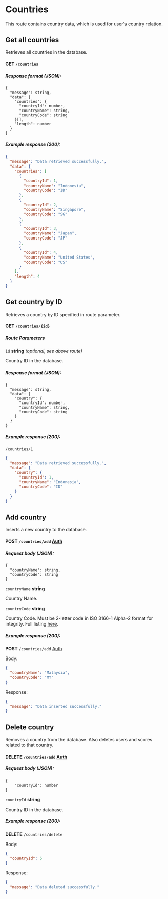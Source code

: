 # Countries

This route contains country data, which is used for user's country relation.

## Get all countries

Retrieves all countries in the database.

#### GET `/countries`

##### Response format (JSON):

```
{
  "message": string,
  "data": {
    "countries": {
      "countryId": number,
      "countryName": string,
      "countryCode": string
    }[],
    "length": number
  }
}
```

##### Example response (200):

```json
{
  "message": "Data retrieved successfully.",
  "data": {
    "countries": [
      {
        "countryId": 1,
        "countryName": "Indonesia",
        "countryCode": "ID"
      },
      {
        "countryId": 2,
        "countryName": "Singapore",
        "countryCode": "SG"
      },
      {
        "countryId": 3,
        "countryName": "Japan",
        "countryCode": "JP"
      },
      {
        "countryId": 4,
        "countryName": "United States",
        "countryCode": "US"
      }
    ],
    "length": 4
  }
}
```

## Get country by ID

Retrieves a country by ID specified in route parameter.

#### GET `/countries/{id}`

##### Route Parameters

`id` **string** *(optional, see above route)*

Country ID in the database.

##### Response format (JSON):

```
{
  "message": string,
  "data": {
    "country": {
      "countryId": number,
      "countryName": string,
      "countryCode": string
    }
  }
}
```

##### Example response (200):

`/countries/1`

```json
{
  "message": "Data retrieved successfully.",
  "data": {
    "country": {
      "countryId": 1,
      "countryName": "Indonesia",
      "countryCode": "ID"
    }
  }
}
```

## Add country

Inserts a new country to the database.

#### POST `/countries/add` <ins>Auth</ins>

##### Request body (JSON):

```
{
  "countryName": string,
  "countryCode": string
}
```

`countryName` **string**

Country Name.

`countryCode` **string**

Country Code. Must be 2-letter code in ISO 3166-1 Alpha-2 format for integrity. Full listing [here](https://en.wikipedia.org/w/index.php?title=List_of_ISO_3166_country_codes#Current_ISO_3166_country_codes).

##### Example response (200):

**POST** `/countries/add` <ins>Auth</ins>

Body:

```json
{
  "countryName": "Malaysia",
  "countryCode": "MY"
}
```

Response:

```json
{
  "message": "Data inserted successfully."
}
```

## Delete country

Removes a country from the database. Also deletes users and scores related to that country.

#### DELETE `/countries/add` <ins>Auth</ins>

##### Request body (JSON):

```
{
    "countryId": number
}
```

`countryId` **string**

Country ID in the database.

##### Example response (200):

**DELETE** `/countries/delete`

Body:

```json
{
  "countryId": 5
}
```

Response:

```json
{
  "message": "Data deleted successfully."
}
```